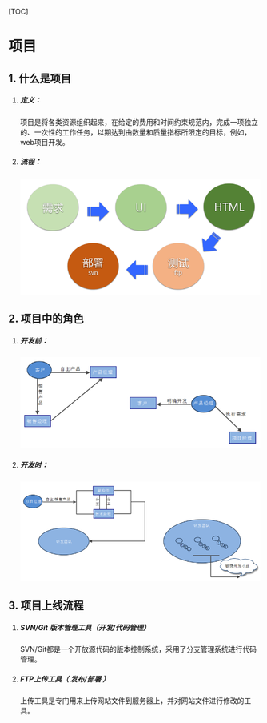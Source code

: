 [TOC]
# 项目
## 1. 什么是项目 

1. ##### 定义：

   项目是将各类资源组织起来，在给定的费用和时间约束规范内，完成一项独立的、一次性的工作任务，以期达到由数量和质量指标所限定的目标，例如，web项目开发。

2. ##### 流程：

   ![1568166637689](assets\1568166637689.png)

## 2. 项目中的角色 

1. ##### 开发前：

   ![1568166828006](assets\1568166828006.png)

2. ##### 开发时：

   ![1568166888340](assets\1568166888340.png)


## 3. 项目上线流程

1. ##### SVN/Git 版本管理工具（开发/代码管理）

   SVN/Git都是一个开放源代码的版本控制系统，采用了分支管理系统进行代码管理。

2. ##### FTP上传工具（ 发布/部署 ）

   上传工具是专门用来上传网站文件到服务器上，并对网站文件进行修改的工具。

